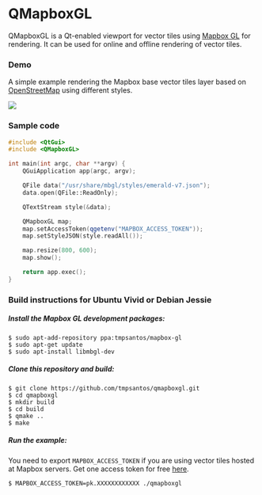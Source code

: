 # QMapboxGL

QMapboxGL is a Qt-enabled viewport for vector tiles using [Mapbox GL](https://github.com/mapbox/mapbox-gl-native) for rendering. It can be used for online and offline rendering of vector tiles.

### Demo

A simple example rendering the Mapbox base vector tiles layer based on [OpenStreetMap](http://www.openstreetmap.org) using different styles.

![](https://i.imgur.com/IQd3k8i.gif)

### Sample code

```c++
#include <QtGui>
#include <QMapboxGL>

int main(int argc, char **argv) {
    QGuiApplication app(argc, argv);

    QFile data("/usr/share/mbgl/styles/emerald-v7.json");
    data.open(QFile::ReadOnly);

    QTextStream style(&data);

    QMapboxGL map;
    map.setAccessToken(qgetenv("MAPBOX_ACCESS_TOKEN"));
    map.setStyleJSON(style.readAll());

    map.resize(800, 600);
    map.show();

    return app.exec();
}
```

### Build instructions for Ubuntu Vivid or Debian Jessie

##### Install the Mapbox GL development packages:

```
$ sudo apt-add-repository ppa:tmpsantos/mapbox-gl
$ sudo apt-get update
$ sudo apt-install libmbgl-dev
```
##### Clone this repository and build:

```
$ git clone https://github.com/tmpsantos/qmapboxgl.git
$ cd qmapboxgl
$ mkdir build
$ cd build
$ qmake ..
$ make
```

##### Run the example:

You need to export `MAPBOX_ACCESS_TOKEN` if you are using vector tiles hosted at Mapbox servers. Get one access token for free [here](https://www.mapbox.com/).

```
$ MAPBOX_ACCESS_TOKEN=pk.XXXXXXXXXXXX ./qmapboxgl
```
